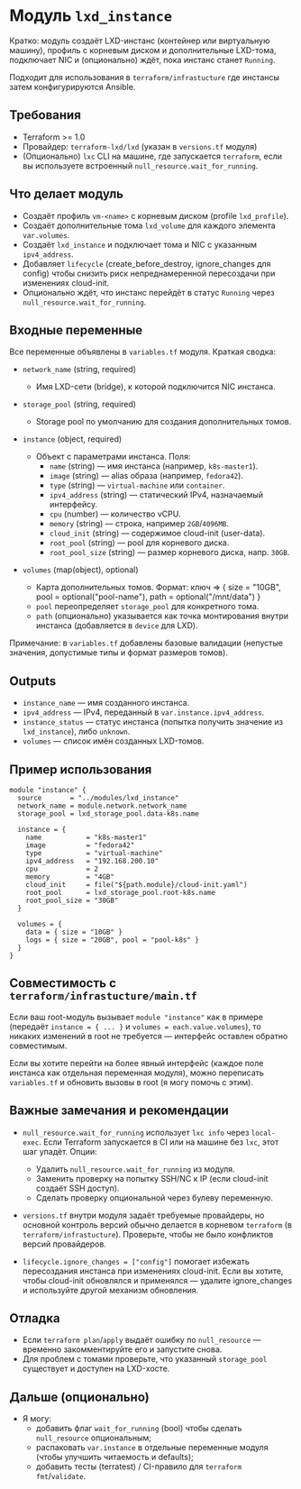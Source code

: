 # Модуль `lxd_instance`

Кратко: модуль создаёт LXD-инстанс (контейнер или виртуальную машину), профиль с корневым диском и дополнительные LXD-тома, подключает NIC и (опционально) ждёт, пока инстанс станет `Running`.

Подходит для использования в `terraform/infrastucture` где инстансы затем конфигурируются Ansible.

## Требования
- Terraform >= 1.0  
- Провайдер: `terraform-lxd/lxd` (указан в `versions.tf` модуля)  
- (Опционально) `lxc` CLI на машине, где запускается `terraform`, если вы используете встроенный `null_resource.wait_for_running`.

## Что делает модуль
- Создаёт профиль `vm-<name>` с корневым диском (profile `lxd_profile`).
- Создаёт дополнительные тома `lxd_volume` для каждого элемента `var.volumes`.
- Создаёт `lxd_instance` и подключает тома и NIC с указанным `ipv4_address`.
- Добавляет `lifecycle` (create_before_destroy, ignore_changes для config) чтобы снизить риск непреднамеренной пересоздачи при изменениях cloud-init.
- Опционально ждёт, что инстанс перейдёт в статус `Running` через `null_resource.wait_for_running`.

## Входные переменные

Все переменные объявлены в `variables.tf` модуля. Краткая сводка:

- `network_name` (string, required)  
  - Имя LXD-сети (bridge), к которой подключится NIC инстанса.

- `storage_pool` (string, required)  
  - Storage pool по умолчанию для создания дополнительных томов.

- `instance` (object, required)  
  - Объект с параметрами инстанса. Поля:
    - `name` (string) — имя инстанса (например, `k8s-master1`).
    - `image` (string) — alias образа (например, `fedora42`).
    - `type` (string) — `virtual-machine` или `container`.
    - `ipv4_address` (string) — статический IPv4, назначаемый интерфейсу.
    - `cpu` (number) — количество vCPU.
    - `memory` (string) — строка, например `2GB`/`4096MB`.
    - `cloud_init` (string) — содержимое cloud-init (user-data).
    - `root_pool` (string) — pool для корневого диска.
    - `root_pool_size` (string) — размер корневого диска, напр. `30GB`.

- `volumes` (map(object), optional)  
  - Карта дополнительных томов. Формат: ключ => { size = "10GB", pool = optional("pool-name"), path = optional("/mnt/data") }  
  - `pool` переопределяет `storage_pool` для конкретного тома.  
  - `path` (опционально) указывается как точка монтирования внутри инстанса (добавляется в `device` для LXD).

Примечание: в `variables.tf` добавлены базовые валидации (непустые значения, допустимые типы и формат размеров томов).

## Outputs

- `instance_name` — имя созданного инстанса.  
- `ipv4_address` — IPv4, переданный в `var.instance.ipv4_address`.  
- `instance_status` — статус инстанса (попытка получить значение из `lxd_instance`), либо `unknown`.  
- `volumes` — список имён созданных LXD-томов.

## Пример использования

```hcl
module "instance" {
  source       = "../modules/lxd_instance"
  network_name = module.network.network_name
  storage_pool = lxd_storage_pool.data-k8s.name

  instance = {
    name           = "k8s-master1"
    image          = "fedora42"
    type           = "virtual-machine"
    ipv4_address   = "192.168.200.10"
    cpu            = 2
    memory         = "4GB"
    cloud_init     = file("${path.module}/cloud-init.yaml")
    root_pool      = lxd_storage_pool.root-k8s.name
    root_pool_size = "30GB"
  }

  volumes = {
    data = { size = "10GB" }
    logs = { size = "20GB", pool = "pool-k8s" }
  }
}
```

## Совместимость с `terraform/infrastucture/main.tf`

Если ваш root-модуль вызывает `module "instance"` как в примере (передаёт `instance = { ... }` и `volumes = each.value.volumes`), то никаких изменений в root не требуется — интерфейс оставлен обратно совместимым.

Если вы хотите перейти на более явный интерфейс (каждое поле инстанса как отдельная переменная модуля), можно переписать `variables.tf` и обновить вызовы в root (я могу помочь с этим).

## Важные замечания и рекомендации

- `null_resource.wait_for_running` использует `lxc info` через `local-exec`. Если Terraform запускается в CI или на машине без `lxc`, этот шаг упадёт. Опции:
  - Удалить `null_resource.wait_for_running` из модуля.
  - Заменить проверку на попытку SSH/NC к IP (если cloud-init создаёт SSH доступ).
  - Сделать проверку опциональной через булеву переменную.

- `versions.tf` внутри модуля задаёт требуемые провайдеры, но основной контроль версий обычно делается в корневом `terraform` (в `terraform/infrastucture`). Проверьте, чтобы не было конфликтов версий провайдеров.

- `lifecycle.ignore_changes = ["config"]` помогает избежать пересоздания инстанса при изменениях cloud-init. Если вы хотите, чтобы cloud-init обновлялся и применялся — удалите ignore_changes и используйте другой механизм обновления.

## Отладка

- Если `terraform plan`/`apply` выдаёт ошибку по `null_resource` — временно закомментируйте его и запустите снова.  
- Для проблем с томами проверьте, что указанный `storage_pool` существует и доступен на LXD-хосте.

## Дальше (опционально)

- Я могу:
  - добавить флаг `wait_for_running` (bool) чтобы сделать `null_resource` опциональным;
  - распаковать `var.instance` в отдельные переменные модуля (чтобы улучшить читаемость и defaults);
  - добавить тесты (terratest) / CI-правило для `terraform fmt`/`validate`.
